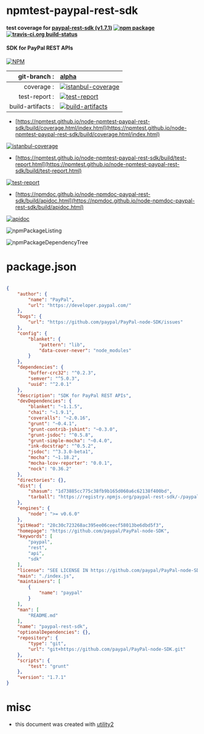 # npmtest-paypal-rest-sdk

#### test coverage for  [paypal-rest-sdk (v1.7.1)](https://github.com/paypal/PayPal-node-SDK)  [![npm package](https://img.shields.io/npm/v/npmtest-paypal-rest-sdk.svg?style=flat-square)](https://www.npmjs.org/package/npmtest-paypal-rest-sdk) [![travis-ci.org build-status](https://api.travis-ci.org/npmtest/node-npmtest-paypal-rest-sdk.svg)](https://travis-ci.org/npmtest/node-npmtest-paypal-rest-sdk)

#### SDK for PayPal REST APIs

[![NPM](https://nodei.co/npm/paypal-rest-sdk.png?downloads=true&downloadRank=true&stars=true)](https://www.npmjs.com/package/paypal-rest-sdk)

| git-branch : | [alpha](https://github.com/npmtest/node-npmtest-paypal-rest-sdk/tree/alpha)|
|--:|:--|
| coverage : | [![istanbul-coverage](https://npmtest.github.io/node-npmtest-paypal-rest-sdk/build/coverage.badge.svg)](https://npmtest.github.io/node-npmtest-paypal-rest-sdk/build/coverage.html/index.html)|
| test-report : | [![test-report](https://npmtest.github.io/node-npmtest-paypal-rest-sdk/build/test-report.badge.svg)](https://npmtest.github.io/node-npmtest-paypal-rest-sdk/build/test-report.html)|
| build-artifacts : | [![build-artifacts](https://npmtest.github.io/node-npmtest-paypal-rest-sdk/glyphicons_144_folder_open.png)](https://github.com/npmtest/node-npmtest-paypal-rest-sdk/tree/gh-pages/build)|

- [https://npmtest.github.io/node-npmtest-paypal-rest-sdk/build/coverage.html/index.html](https://npmtest.github.io/node-npmtest-paypal-rest-sdk/build/coverage.html/index.html)

[![istanbul-coverage](https://npmtest.github.io/node-npmtest-paypal-rest-sdk/build/screenCapture.buildCi.browser.%252Ftmp%252Fbuild%252Fcoverage.lib.html.png)](https://npmtest.github.io/node-npmtest-paypal-rest-sdk/build/coverage.html/index.html)

- [https://npmtest.github.io/node-npmtest-paypal-rest-sdk/build/test-report.html](https://npmtest.github.io/node-npmtest-paypal-rest-sdk/build/test-report.html)

[![test-report](https://npmtest.github.io/node-npmtest-paypal-rest-sdk/build/screenCapture.buildCi.browser.%252Ftmp%252Fbuild%252Ftest-report.html.png)](https://npmtest.github.io/node-npmtest-paypal-rest-sdk/build/test-report.html)

- [https://npmdoc.github.io/node-npmdoc-paypal-rest-sdk/build/apidoc.html](https://npmdoc.github.io/node-npmdoc-paypal-rest-sdk/build/apidoc.html)

[![apidoc](https://npmdoc.github.io/node-npmdoc-paypal-rest-sdk/build/screenCapture.buildCi.browser.%252Ftmp%252Fbuild%252Fapidoc.html.png)](https://npmdoc.github.io/node-npmdoc-paypal-rest-sdk/build/apidoc.html)

![npmPackageListing](https://npmtest.github.io/node-npmtest-paypal-rest-sdk/build/screenCapture.npmPackageListing.svg)

![npmPackageDependencyTree](https://npmtest.github.io/node-npmtest-paypal-rest-sdk/build/screenCapture.npmPackageDependencyTree.svg)



# package.json

```json

{
    "author": {
        "name": "PayPal",
        "url": "https://developer.paypal.com/"
    },
    "bugs": {
        "url": "https://github.com/paypal/PayPal-node-SDK/issues"
    },
    "config": {
        "blanket": {
            "pattern": "lib",
            "data-cover-never": "node_modules"
        }
    },
    "dependencies": {
        "buffer-crc32": "^0.2.3",
        "semver": "^5.0.3",
        "uuid": "^2.0.1"
    },
    "description": "SDK for PayPal REST APIs",
    "devDependencies": {
        "blanket": "~1.1.5",
        "chai": "~1.9.1",
        "coveralls": "~2.0.16",
        "grunt": "~0.4.1",
        "grunt-contrib-jshint": "~0.3.0",
        "grunt-jsdoc": "^0.5.8",
        "grunt-simple-mocha": "~0.4.0",
        "ink-docstrap": "^0.5.2",
        "jsdoc": "^3.3.0-beta1",
        "mocha": "~1.18.2",
        "mocha-lcov-reporter": "0.0.1",
        "nock": "0.36.2"
    },
    "directories": {},
    "dist": {
        "shasum": "1d73885cc775c38fb9b165d060a6c62138f400bd",
        "tarball": "https://registry.npmjs.org/paypal-rest-sdk/-/paypal-rest-sdk-1.7.1.tgz"
    },
    "engines": {
        "node": ">= v0.6.0"
    },
    "gitHead": "28c30c723268ac395ee06ceecf58013be6dbd5f3",
    "homepage": "https://github.com/paypal/PayPal-node-SDK",
    "keywords": [
        "paypal",
        "rest",
        "api",
        "sdk"
    ],
    "license": "SEE LICENSE IN https://github.com/paypal/PayPal-node-SDK/blob/master/LICENSE",
    "main": "./index.js",
    "maintainers": [
        {
            "name": "paypal"
        }
    ],
    "man": [
        "README.md"
    ],
    "name": "paypal-rest-sdk",
    "optionalDependencies": {},
    "repository": {
        "type": "git",
        "url": "git+https://github.com/paypal/PayPal-node-SDK.git"
    },
    "scripts": {
        "test": "grunt"
    },
    "version": "1.7.1"
}
```



# misc
- this document was created with [utility2](https://github.com/kaizhu256/node-utility2)
